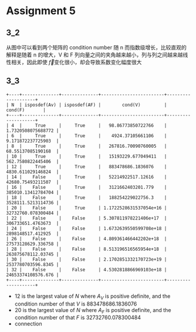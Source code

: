 # Assignment 5

## 3_2

从图中可以看到两个矩阵的 condition number 随 n 而指数级增长，比较直观的解释是随着 n 的增大，V 和 F 列向量之间的夹角越来越小，列与列之间越来越线性相关，因此即使 $\vec{f}$变化很小，却会导致系数变化幅度很大

## 3_3

```
+----+--------------+--------------+------------------------+--------------------+
| N  | isposdef(Av) | isposdef(AF) |        cond(V)         |      cond(F)       |
+----+--------------+--------------+------------------------+--------------------+
| 4  |     True     |     True     |   98.86773850722766    | 1.7320508075688772 |
| 6  |     True     |     True     |    4924.37105661106    | 9.171872237725903  |
| 8  |     True     |     True     |   267816.70090760005   | 68.55137085190168  |
| 10 |     True     |     True     |   15193229.677049411   | 562.7580822445406  |
| 12 |     True     |     True     |   883478686.1836076    | 4830.611029146824  |
| 14 |    False     |     True     |   52214922517.12616    | 42680.75493211507  |
| 16 |    False     |     True     |   3121662403201.779    | 385010.13412784704 |
| 18 |    False     |     True     |   188254229022756.3    | 3528111.5213114736 |
| 20 |    False     |     True     | 1.1722528631537054e+16 | 32732760.078300484 |
| 22 |    False     |    False     | 5.307811978221406e+17  | 306733651.4763673  |
| 24 |    False     |    False     | 1.6732639550599708e+18 | 2898148517.412925  |
| 26 |    False     |    False     | 4.809361466442202e+18  | 27573128629.336758 |
| 28 |    False     |    False     | 8.513196516565954e+18  | 263875678112.03745 |
| 30 |    False     |    False     | 2.1702851332170723e+19 | 2537780703596.8345 |
| 32 |    False     |    False     | 4.5302818866969103e+18 | 24653374108576.676 |
+----+--------------+--------------+------------------------+--------------------+
```

- 12 is the largest value of $N$ where  $A_V$ is positive definite, and the condition number of that $V$ is 883478686.1836076​
- 20 is the largest value of $N$ where  $A_F$ is positive definite, and the condition number of that $F$ is 32732760.078300484
- connection

